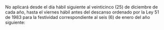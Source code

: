 No aplicará desde el día hábil siguiente al veinticinco (25) de diciembre de cada año, hasta el viernes hábil antes del descanso ordenado por la Ley 51 de 1983 para la festividad correspondiente al seis (6) de enero del año siguiente:
